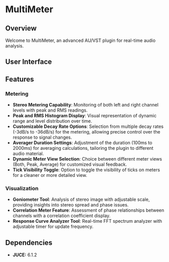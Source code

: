 # MultiMeter

## Overview
Welcome to MultiMeter, an advanced AU/VST plugin for real-time audio analysis.

## User Interface

## Features

### Metering
- **Stereo Metering Capability**: Monitoring of both left and right channel levels with peak and RMS readings.
- **Peak and RMS Histogram Display**: Visual representation of dynamic range and level distribution over time.
- **Customizable Decay Rate Options**: Selection from multiple decay rates (-3dB/s to -36dB/s) for the metering, allowing precise control over the response to signal changes.
- **Averager Duration Settings**: Adjustment of the duration (100ms to 2000ms) for averaging calculations, tailoring the plugin to different audio material.
- **Dynamic Meter View Selection**: Choice between different meter views (Both, Peak, Average) for customized visual feedback.
- **Tick Visibility Toggle**: Option to toggle the visibility of ticks on meters for a cleaner or more detailed view.

### Visualization
- **Goniometer Tool**: Analysis of stereo image with adjustable scale, providing insights into stereo spread and phase issues.
- **Correlation Meter Feature**: Assessment of phase relationships between channels with a correlation coefficient display.
- **Response Curve Analyzer Tool**: Real-time FFT spectrum analyzer with adjustable timer for update frequency.

## Dependencies
- **JUCE:** 6.1.2
